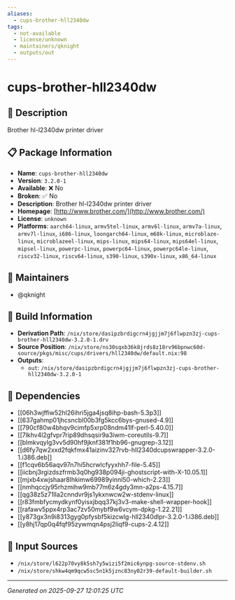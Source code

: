 ```yaml
---
aliases:
  - cups-brother-hll2340dw
tags:
  - not-available
  - license/unknown
  - maintainers/qknight
  - outputs/out
---
```


# cups-brother-hll2340dw

## 📝 Description

Brother hl-l2340dw printer driver

## 📋 Package Information

- **Name**: `cups-brother-hll2340dw`
- **Version**: `3.2.0-1`
- **Available**: ❌ No
- **Broken**: ✅ No
- **Description**: Brother hl-l2340dw printer driver
- **Homepage**: [http://www.brother.com/](http://www.brother.com/)
- **License**: `unknown`
- **Platforms**: `aarch64-linux`, `armv5tel-linux`, `armv6l-linux`, `armv7a-linux`, `armv7l-linux`, `i686-linux`, `loongarch64-linux`, `m68k-linux`, `microblaze-linux`, `microblazeel-linux`, `mips-linux`, `mips64-linux`, `mips64el-linux`, `mipsel-linux`, `powerpc-linux`, `powerpc64-linux`, `powerpc64le-linux`, `riscv32-linux`, `riscv64-linux`, `s390-linux`, `s390x-linux`, `x86_64-linux`
## 👥 Maintainers

- @qknight


## 🔧 Build Information

- **Derivation Path**: `/nix/store/dasipzbrdigcrn4jgjjm7j6flwpzn3zj-cups-brother-hll2340dw-3.2.0-1.drv`
- **Source Position**: `/nix/store/ns30sqxb36k8jrds8z18rv96bpnwc60d-source/pkgs/misc/cups/drivers/hll2340dw/default.nix:98`
- **Outputs**:
  - `out`:  `/nix/store/dasipzbrdigcrn4jgjjm7j6flwpzn3zj-cups-brother-hll2340dw-3.2.0-1`

## 🔗 Dependencies

- [[06h3wjffiw52hl26ihri5jga4jsq8ihp-bash-5.3p3]]
- [[637gahmp01jhcsncbl00b3fg5kcc6bys-gnused-4.9]]
- [[790cf80w4bhqv9cimfp5xrp08ndm41lf-perl-5.40.0]]
- [[7lkhv4l2gfvpr7rip89dhsqsir9a3iwm-coreutils-9.7]]
- [[blmkvqylg3vv5d90hf9jknf381f1hb96-gnugrep-3.12]]
- [[d6fy7qw2xxd2fqkfmx41aizinv327rvb-hll2340dcupswrapper-3.2.0-1.i386.deb]]
- [[f1cqv6b56aqv97n7hi5hcrwlcfyyxhh7-file-5.45]]
- [[iicbnj3rgizdszfrmb3q0hg938p094ji-ghostscript-with-X-10.05.1]]
- [[mjxb4xwjshaar8lhkimw69989yinnl50-which-2.23]]
- [[nmhqccjy95rhzmihw9mb77m6z4gdy3mn-a2ps-4.15.7]]
- [[qg38z5z71lla2cnndvr9js1ykxnwcw2w-stdenv-linux]]
- [[r83fmbfycmydkynf0yisxjbqq37kj3v3-make-shell-wrapper-hook]]
- [[rafawv5ppx4rp3ac7zv50mybf9w6vcym-dpkg-1.22.21]]
- [[y873gx3n9i8313gyg0pfysbf5kizcwlg-hll2340dlpr-3.2.0-1.i386.deb]]
- [[y8hj17qp0q4fqf95zywmqn4psj2liqf9-cups-2.4.12]]

## 📁 Input Sources

- `/nix/store/l622p70vy8k5sh7y5wizi5f2mic6ynpg-source-stdenv.sh`
- `/nix/store/shkw4qm9qcw5sc5n1k5jznc83ny02r39-default-builder.sh`

---
*Generated on 2025-09-27 12:01:25 UTC*
